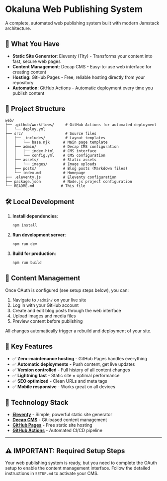 # Okaluna Web Publishing System

A complete, automated web publishing system built with modern Jamstack architecture.

## 🚀 What You Have

- **Static Site Generator**: Eleventy (11ty) - Transforms your content into fast, secure web pages
- **Content Management**: Decap CMS - Easy-to-use web interface for creating content
- **Hosting**: GitHub Pages - Free, reliable hosting directly from your repository
- **Automation**: GitHub Actions - Automatic deployment every time you publish content

## 📁 Project Structure

```
web/
├── .github/workflows/     # GitHub Actions for automated deployment
│   └── deploy.yml
├── src/                   # Source files
│   ├── _includes/         # Layout templates
│   │   └── base.njk      # Main page template
│   ├── admin/            # Decap CMS configuration
│   │   ├── index.html    # CMS interface
│   │   └── config.yml    # CMS configuration
│   ├── assets/           # Static assets
│   │   └── images/       # Image uploads
│   ├── posts/            # Blog posts (Markdown files)
│   └── index.md          # Homepage
├── .eleventy.js          # Eleventy configuration
├── package.json          # Node.js project configuration
└── README.md            # This file
```

## 🛠️ Local Development

1. **Install dependencies**:

   ```bash
   npm install
   ```

2. **Run development server**:

   ```bash
   npm run dev
   ```

3. **Build for production**:
   ```bash
   npm run build
   ```

## 📝 Content Management

Once OAuth is configured (see setup steps below), you can:

1. Navigate to `/admin/` on your live site
2. Log in with your GitHub account
3. Create and edit blog posts through the web interface
4. Upload images and media files
5. Preview content before publishing

All changes automatically trigger a rebuild and deployment of your site.

## 🎯 Key Features

- ✅ **Zero-maintenance hosting** - GitHub Pages handles everything
- ✅ **Automatic deployments** - Push content, get live updates
- ✅ **Version controlled** - Full history of all content changes
- ✅ **Lightning fast** - Static site = optimal performance
- ✅ **SEO optimized** - Clean URLs and meta tags
- ✅ **Mobile responsive** - Works great on all devices

## 🔧 Technology Stack

- **[Eleventy](https://www.11ty.dev/)** - Simple, powerful static site generator
- **[Decap CMS](https://decapcms.org/)** - Git-based content management
- **[GitHub Pages](https://pages.github.com/)** - Free static site hosting
- **[GitHub Actions](https://github.com/features/actions)** - Automated CI/CD pipeline

---

## ⚠️ IMPORTANT: Required Setup Steps

Your web publishing system is ready, but you need to complete the OAuth setup to enable the content management interface. Follow the detailed instructions in `SETUP.md` to activate your CMS.
